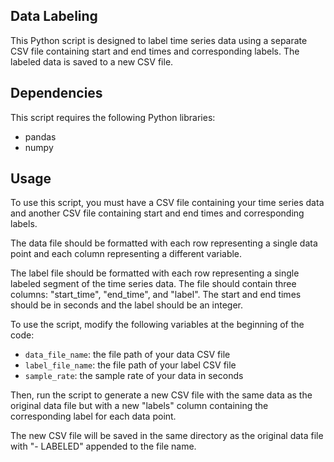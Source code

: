 ## Data Labeling

This Python script is designed to label time series data using a separate CSV file containing start and end times and corresponding labels. The labeled data is saved to a new CSV file.

## Dependencies

This script requires the following Python libraries:

-   pandas
-   numpy

## Usage

To use this script, you must have a CSV file containing your time series data and another CSV file containing start and end times and corresponding labels.

The data file should be formatted with each row representing a single data point and each column representing a different variable.

The label file should be formatted with each row representing a single labeled segment of the time series data. The file should contain three columns: "start_time", "end_time", and "label". The start and end times should be in seconds and the label should be an integer.

To use the script, modify the following variables at the beginning of the code:

-   `data_file_name`: the file path of your data CSV file
-   `label_file_name`: the file path of your label CSV file
-   `sample_rate`: the sample rate of your data in seconds

Then, run the script to generate a new CSV file with the same data as the original data file but with a new "labels" column containing the corresponding label for each data point.

The new CSV file will be saved in the same directory as the original data file with "- LABELED" appended to the file name.
